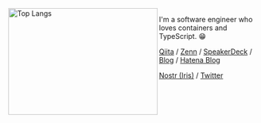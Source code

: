 <picture>
  <source media="(prefers-color-scheme: dark)" srcset="https://github-readme-stats.vercel.app/api/top-langs/?username=satackey&langs_count=10&layout=compact&theme=dark">
  <source media="(prefers-color-scheme: light)" srcset="https://github-readme-stats.vercel.app/api/top-langs/?username=satackey&langs_count=10&layout=compact&theme=default">
  <img alt="Top Langs" align="left" src="https://github-readme-stats.vercel.app/api/top-langs/?username=satackey&langs_count=10&layout=compact&theme=default" width="300" height="215">
</picture>

I'm a software engineer who loves containers and TypeScript. :grin:

[Qiita](https://qiita.com/satackey) /
[Zenn](https://zenn.dev/satackey) /
[SpeakerDeck](https://speakerdeck.com/satackey) /
[Blog](https://blog.satackey.com) /
[Hatena Blog](https://satackey.hatenablog.com)

[Nostr (Iris)](https://iris.to/satackey) /
[Twitter](https://twitter.com/satakenkoki)
